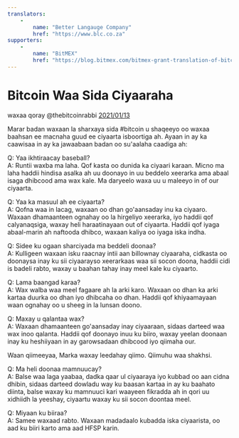 ```yaml
---
translators: 
    - 
        name: "Better Langauge Company"
        href: "https://www.blc.co.za"
supporters: 
    - 
        name: "BitMEX"
        href: "https://blog.bitmex.com/bitmex-grant-translation-of-bitcoin-content-into-african-languages/"
---
```

# Bitcoin Waa Sida Ciyaaraha

waxaa qoray @thebitcoinrabbi [2021/01/13](https://twitter.com/thebitcoinrabbi/status/1349445548500262916)

<LanguageDropdown/>

Marar badan waxaan la sharxaya sida #bitcoin u shaqeeyo oo waxaa baahsan ee macnaha
guud ee ciyaarta isboortiga ah. Ayaan in ay ka caawisaa in ay ka jawaabaan badan oo
su'aalaha caadiga ah:

Q: Yaa ikhtiraacay baseball?  
A: Runtii waxba ma laha. Qof kasta oo dunida ka ciyaari karaan. Micno ma laha haddii hindisa
asalka ah uu doonayo in uu beddelo xeerarka ama abaal isaga dhibcood ama wax kale. Ma
daryeelo waxa uu u maleeyo in of our ciyaarta.

Q: Yaa ka masuul ah ee ciyaarta?  
A: Qofna waa in lacag, waxaan oo dhan go'aansaday inu ka ciyaaro. Waxaan dhamaanteen
ognahay oo la hirgeliyo xeerarka, iyo haddii qof calyanaqsiga, waxay heli haraatinayaan out of
ciyaarta. Haddii qof iyaga abaal-marin ah naftooda dhibco, waxaan kaliya oo iyaga iska indha.

Q: Sidee ku ogaan sharciyada ma beddeli doonaa?   
A: Kulligeen waxaan isku raacnay intii aan billownay ciyaaraha, cidkasta oo doonaysa inay ku
sii ciyaarayso xeerarkaas waa sii socon doona, haddii cidi is badeli rabto, waxay u baahan
tahay inay meel kale ku ciyaarto.

Q: Lama baangad karaa?  
A: Wax walba waa meel fagaare ah la arki karo. Waxaan oo dhan ka arki kartaa duurka oo dhan
iyo dhibcaha oo dhan. Haddii qof khiyaamayaan waan ognahay oo u sheeg in la lunsan doono.

Q: Maxay u qalantaa wax?  
A: Waxaan dhamaanteen go'aansaday inay ciyaaraan, sidaas darteed waa wax inoo qalanta.
Haddii qof doonayo inuu ku biiro, waxay yeelan doonaan inay ku heshiiyaan in ay garowsadaan
dhibcood iyo qiimaha our.

Waan qiimeeyaa, Marka waxay leedahay qiimo. Qiimuhu waa shakhsi.

Q: Ma heli doonaa mamnuucay?  
A: Balse waa laga yaabaa, dadka qaar ul ciyaaraya iyo kubbad oo aan cidna dhibin, sidaas
darteed dowladu way ku baasan kartaa in ay ku baahato diinta, balse waxay ku mamnuuci kari
waayeen fikradda ah in qori uu xidhiidh la yeeshay, ciyaartu waxay ku sii socon doontaa meel.

Q: Miyaan ku biiraa?  
A: Samee waxaad rabto. Waxaan madadaalo kubadda iska ciyaarista, oo aad ku biiri karto ama
aad HFSP karin.